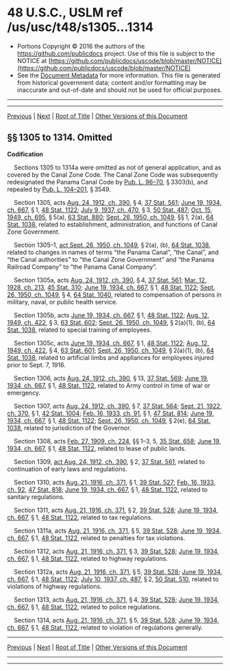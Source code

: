 ---
---

# 48 U.S.C., USLM ref /us/usc/t48/s1305...1314

* Portions Copyright © 2016 the authors of the https://github.com/publicdocs project.
  Use of this file is subject to the NOTICE at [https://github.com/publicdocs/uscode/blob/master/NOTICE](https://github.com/publicdocs/uscode/blob/master/NOTICE)
* See the [Document Metadata](././../../../..//README.md) for more information.
  This file is generated from historical government data; content and/or formatting may be inaccurate and out-of-date and should not be used for official purposes.

----------
----------

[Previous](./../../../..//us/usc/t48/ch6/m__us_usc_t48_s1304a...1304c.md) | [Next](./../../../..//us/usc/t48/ch6/m__us_usc_t48_s1314a.md) | [Root of Title](./../../../../) | [Other Versions of this Document](https://publicdocs.github.io/go/links?ns=uslm&ref=%2Fus%2Fusc%2Ft48%2Fs1305...1314)

## §§ 1305 to 1314. Omitted

 __Codification__ 

    Sections 1305 to 1314a were omitted as not of general application, and as covered by the Canal Zone Code. The Canal Zone Code was subsequently redesignated the Panama Canal Code by [Pub. L. 96–70][/us/pl/96/70], § 3303(b), and repealed by [Pub. L. 104–201][/us/pl/104/201], § 3549.

    Section 1305, acts [Aug. 24, 1912, ch. 390][/us/act/1912-08-24/ch390], § 4, [37 Stat. 561][/us/stat/37/561]; [June 19, 1934, ch. 667][/us/act/1934-06-19/ch667], § 1, [48 Stat. 1122][/us/stat/48/1122]; [July 9, 1937, ch. 470][/us/act/1937-07-09/ch470], § 3, [50 Stat. 487][/us/stat/50/487]; [Oct. 15, 1949, ch. 695][/us/act/1949-10-15/ch695], § 5(a), [63 Stat. 880][/us/stat/63/880]; [Sept. 26, 1950, ch. 1049][/us/act/1950-09-26/ch1049], §§ 1, 2(a), [64 Stat. 1038][/us/stat/64/1038], related to establishment, administration, and functions of Canal Zone Government.

    Section 1305–1, [act Sept. 26, 1950, ch. 1049][/us/act/1950-09-26/ch1049], § 2(a), (b), [64 Stat. 1038][/us/stat/64/1038], related to changes in names of terms “the Panama Canal”, “the Canal”, and “the Canal authorities” to “the Canal Zone Government” and “the Panama Railroad Company” to “the Panama Canal Company”.

    Section 1305a, acts [Aug. 24, 1912, ch. 390][/us/act/1912-08-24/ch390], § 4, [37 Stat. 561][/us/stat/37/561]; [Mar. 12, 1928, ch. 213][/us/act/1928-03-12/ch213], [45 Stat. 310][/us/stat/45/310]; [June 19, 1934, ch. 667][/us/act/1934-06-19/ch667], § 1, [48 Stat. 1122][/us/stat/48/1122]; [Sept. 26, 1950, ch. 1049][/us/act/1950-09-26/ch1049], § 4, [64 Stat. 1040][/us/stat/64/1040], related to compensation of persons in military, naval, or public health service.

    Section 1305b, acts [June 19, 1934, ch. 667][/us/act/1934-06-19/ch667], § 1, [48 Stat. 1122][/us/stat/48/1122]; [Aug. 12, 1949, ch. 422][/us/act/1949-08-12/ch422], § 3, [63 Stat. 602][/us/stat/63/602]; [Sept. 26, 1950, ch. 1049][/us/act/1950-09-26/ch1049], § 2(a)(1), (b), [64 Stat. 1038][/us/stat/64/1038], related to special training of employees.

    Section 1305c, acts [June 19, 1934, ch. 667][/us/act/1934-06-19/ch667], § 1, [48 Stat. 1122][/us/stat/48/1122]; [Aug. 12, 1949, ch. 422][/us/act/1949-08-12/ch422], § 4, [63 Stat. 601][/us/stat/63/601]; [Sept. 26, 1950, ch. 1049][/us/act/1950-09-26/ch1049], § 2(a)(1), (b), [64 Stat. 1038][/us/stat/64/1038], related to artificial limbs and appliances for employees injured prior to Sept. 7, 1916.

    Section 1306, acts [Aug. 24, 1912, ch. 390][/us/act/1912-08-24/ch390], § 13, [37 Stat. 569][/us/stat/37/569]; [June 19, 1934, ch. 667][/us/act/1934-06-19/ch667], § 1, [48 Stat. 1122][/us/stat/48/1122], related to Army control in time of war or emergency.

    Section 1307, acts [Aug. 24, 1912, ch. 390][/us/act/1912-08-24/ch390], § 7, [37 Stat. 564][/us/stat/37/564]; [Sept. 21, 1922, ch. 370][/us/act/1922-09-21/ch370], § 1, [42 Stat. 1004][/us/stat/42/1004]; [Feb. 16, 1933, ch. 91][/us/act/1933-02-16/ch91], § 1, [47 Stat. 814][/us/stat/47/814]; [June 19, 1934, ch. 667][/us/act/1934-06-19/ch667], § 1, [48 Stat. 1122][/us/stat/48/1122]; [Sept. 26, 1950, ch. 1049][/us/act/1950-09-26/ch1049], § 2(e), [64 Stat. 1038][/us/stat/64/1038], related to jurisdiction of the Governor.

    Section 1308, acts [Feb. 27, 1909, ch. 224][/us/act/1909-02-27/ch224], §§ 1–3, 5, [35 Stat. 658][/us/stat/35/658]; [June 19, 1934, ch. 667][/us/act/1934-06-19/ch667], § 1, [48 Stat. 1122][/us/stat/48/1122], related to lease of public lands.

    Section 1309, [act Aug. 24, 1912, ch. 390][/us/act/1912-08-24/ch390], § 2, [37 Stat. 561][/us/stat/37/561], related to continuation of early laws and regulations.

    Section 1310, acts [Aug. 21, 1916, ch. 371][/us/act/1916-08-21/ch371], § 1, [39 Stat. 527][/us/stat/39/527]; [Feb. 16, 1933, ch. 92][/us/act/1933-02-16/ch92], [47 Stat. 818][/us/stat/47/818]; [June 19, 1934, ch. 667][/us/act/1934-06-19/ch667], § 1, [48 Stat. 1122][/us/stat/48/1122], related to sanitary regulations.

    Section 1311, acts [Aug. 21, 1916, ch. 371][/us/act/1916-08-21/ch371], § 2, [39 Stat. 528][/us/stat/39/528]; [June 19, 1934, ch. 667][/us/act/1934-06-19/ch667], § 1, [48 Stat. 1122][/us/stat/48/1122], related to tax regulations.

    Section 1311a, acts [Aug. 21, 1916, ch. 371][/us/act/1916-08-21/ch371], § 5, [39 Stat. 528][/us/stat/39/528]; [June 19, 1934, ch. 667][/us/act/1934-06-19/ch667], § 1, [48 Stat. 1122][/us/stat/48/1122], related to penalties for tax violations.

    Section 1312, acts [Aug. 21, 1916, ch. 371][/us/act/1916-08-21/ch371], § 3, [39 Stat. 528][/us/stat/39/528]; [June 19, 1934, ch. 667][/us/act/1934-06-19/ch667], § 1, [48 Stat. 1122][/us/stat/48/1122], related to highway regulations.

    Section 1312a, acts [Aug. 21, 1916, ch. 371][/us/act/1916-08-21/ch371], § 5, [39 Stat. 528][/us/stat/39/528]; [June 19, 1934, ch. 667][/us/act/1934-06-19/ch667], § 1, [48 Stat. 1122][/us/stat/48/1122]; [July 10, 1937, ch. 487][/us/act/1937-07-10/ch487], § 2, [50 Stat. 510][/us/stat/50/510], related to violations of highway regulations.

    Section 1313, acts [Aug. 21, 1916, ch. 371][/us/act/1916-08-21/ch371], § 4, [39 Stat. 528][/us/stat/39/528]; [June 19, 1934, ch. 667][/us/act/1934-06-19/ch667], § 1, [48 Stat. 1122][/us/stat/48/1122], related to police regulations.

    Section 1314, acts [Aug. 21, 1916, ch. 371][/us/act/1916-08-21/ch371], § 5, [39 Stat. 528][/us/stat/39/528]; [June 19, 1934, ch. 667][/us/act/1934-06-19/ch667], § 1, [48 Stat. 1122][/us/stat/48/1122], related to violation of regulations generally.

----------

[Previous](./../../../..//us/usc/t48/ch6/m__us_usc_t48_s1304a...1304c.md) | [Next](./../../../..//us/usc/t48/ch6/m__us_usc_t48_s1314a.md) | [Root of Title](./../../../../) | [Other Versions of this Document](https://publicdocs.github.io/go/links?ns=uslm&ref=%2Fus%2Fusc%2Ft48%2Fs1305...1314)

----------
----------

[/us/pl/96/70]: https://publicdocs.github.io/go/links?ns=uslm&ref=%2Fus%2Fpl%2F96%2F70
[/us/pl/104/201]: https://publicdocs.github.io/go/links?ns=uslm&ref=%2Fus%2Fpl%2F104%2F201
[/us/act/1912-08-24/ch390]: https://publicdocs.github.io/go/links?ns=uslm&ref=%2Fus%2Fact%2F1912-08-24%2Fch390
[/us/stat/37/561]: https://publicdocs.github.io/go/links?ns=uslm&ref=%2Fus%2Fstat%2F37%2F561
[/us/act/1934-06-19/ch667]: https://publicdocs.github.io/go/links?ns=uslm&ref=%2Fus%2Fact%2F1934-06-19%2Fch667
[/us/stat/48/1122]: https://publicdocs.github.io/go/links?ns=uslm&ref=%2Fus%2Fstat%2F48%2F1122
[/us/act/1937-07-09/ch470]: https://publicdocs.github.io/go/links?ns=uslm&ref=%2Fus%2Fact%2F1937-07-09%2Fch470
[/us/stat/50/487]: https://publicdocs.github.io/go/links?ns=uslm&ref=%2Fus%2Fstat%2F50%2F487
[/us/act/1949-10-15/ch695]: https://publicdocs.github.io/go/links?ns=uslm&ref=%2Fus%2Fact%2F1949-10-15%2Fch695
[/us/stat/63/880]: https://publicdocs.github.io/go/links?ns=uslm&ref=%2Fus%2Fstat%2F63%2F880
[/us/act/1950-09-26/ch1049]: https://publicdocs.github.io/go/links?ns=uslm&ref=%2Fus%2Fact%2F1950-09-26%2Fch1049
[/us/stat/64/1038]: https://publicdocs.github.io/go/links?ns=uslm&ref=%2Fus%2Fstat%2F64%2F1038
[/us/act/1950-09-26/ch1049]: https://publicdocs.github.io/go/links?ns=uslm&ref=%2Fus%2Fact%2F1950-09-26%2Fch1049
[/us/stat/64/1038]: https://publicdocs.github.io/go/links?ns=uslm&ref=%2Fus%2Fstat%2F64%2F1038
[/us/act/1912-08-24/ch390]: https://publicdocs.github.io/go/links?ns=uslm&ref=%2Fus%2Fact%2F1912-08-24%2Fch390
[/us/stat/37/561]: https://publicdocs.github.io/go/links?ns=uslm&ref=%2Fus%2Fstat%2F37%2F561
[/us/act/1928-03-12/ch213]: https://publicdocs.github.io/go/links?ns=uslm&ref=%2Fus%2Fact%2F1928-03-12%2Fch213
[/us/stat/45/310]: https://publicdocs.github.io/go/links?ns=uslm&ref=%2Fus%2Fstat%2F45%2F310
[/us/act/1934-06-19/ch667]: https://publicdocs.github.io/go/links?ns=uslm&ref=%2Fus%2Fact%2F1934-06-19%2Fch667
[/us/stat/48/1122]: https://publicdocs.github.io/go/links?ns=uslm&ref=%2Fus%2Fstat%2F48%2F1122
[/us/act/1950-09-26/ch1049]: https://publicdocs.github.io/go/links?ns=uslm&ref=%2Fus%2Fact%2F1950-09-26%2Fch1049
[/us/stat/64/1040]: https://publicdocs.github.io/go/links?ns=uslm&ref=%2Fus%2Fstat%2F64%2F1040
[/us/act/1934-06-19/ch667]: https://publicdocs.github.io/go/links?ns=uslm&ref=%2Fus%2Fact%2F1934-06-19%2Fch667
[/us/stat/48/1122]: https://publicdocs.github.io/go/links?ns=uslm&ref=%2Fus%2Fstat%2F48%2F1122
[/us/act/1949-08-12/ch422]: https://publicdocs.github.io/go/links?ns=uslm&ref=%2Fus%2Fact%2F1949-08-12%2Fch422
[/us/stat/63/602]: https://publicdocs.github.io/go/links?ns=uslm&ref=%2Fus%2Fstat%2F63%2F602
[/us/act/1950-09-26/ch1049]: https://publicdocs.github.io/go/links?ns=uslm&ref=%2Fus%2Fact%2F1950-09-26%2Fch1049
[/us/stat/64/1038]: https://publicdocs.github.io/go/links?ns=uslm&ref=%2Fus%2Fstat%2F64%2F1038
[/us/act/1934-06-19/ch667]: https://publicdocs.github.io/go/links?ns=uslm&ref=%2Fus%2Fact%2F1934-06-19%2Fch667
[/us/stat/48/1122]: https://publicdocs.github.io/go/links?ns=uslm&ref=%2Fus%2Fstat%2F48%2F1122
[/us/act/1949-08-12/ch422]: https://publicdocs.github.io/go/links?ns=uslm&ref=%2Fus%2Fact%2F1949-08-12%2Fch422
[/us/stat/63/601]: https://publicdocs.github.io/go/links?ns=uslm&ref=%2Fus%2Fstat%2F63%2F601
[/us/act/1950-09-26/ch1049]: https://publicdocs.github.io/go/links?ns=uslm&ref=%2Fus%2Fact%2F1950-09-26%2Fch1049
[/us/stat/64/1038]: https://publicdocs.github.io/go/links?ns=uslm&ref=%2Fus%2Fstat%2F64%2F1038
[/us/act/1912-08-24/ch390]: https://publicdocs.github.io/go/links?ns=uslm&ref=%2Fus%2Fact%2F1912-08-24%2Fch390
[/us/stat/37/569]: https://publicdocs.github.io/go/links?ns=uslm&ref=%2Fus%2Fstat%2F37%2F569
[/us/act/1934-06-19/ch667]: https://publicdocs.github.io/go/links?ns=uslm&ref=%2Fus%2Fact%2F1934-06-19%2Fch667
[/us/stat/48/1122]: https://publicdocs.github.io/go/links?ns=uslm&ref=%2Fus%2Fstat%2F48%2F1122
[/us/act/1912-08-24/ch390]: https://publicdocs.github.io/go/links?ns=uslm&ref=%2Fus%2Fact%2F1912-08-24%2Fch390
[/us/stat/37/564]: https://publicdocs.github.io/go/links?ns=uslm&ref=%2Fus%2Fstat%2F37%2F564
[/us/act/1922-09-21/ch370]: https://publicdocs.github.io/go/links?ns=uslm&ref=%2Fus%2Fact%2F1922-09-21%2Fch370
[/us/stat/42/1004]: https://publicdocs.github.io/go/links?ns=uslm&ref=%2Fus%2Fstat%2F42%2F1004
[/us/act/1933-02-16/ch91]: https://publicdocs.github.io/go/links?ns=uslm&ref=%2Fus%2Fact%2F1933-02-16%2Fch91
[/us/stat/47/814]: https://publicdocs.github.io/go/links?ns=uslm&ref=%2Fus%2Fstat%2F47%2F814
[/us/act/1934-06-19/ch667]: https://publicdocs.github.io/go/links?ns=uslm&ref=%2Fus%2Fact%2F1934-06-19%2Fch667
[/us/stat/48/1122]: https://publicdocs.github.io/go/links?ns=uslm&ref=%2Fus%2Fstat%2F48%2F1122
[/us/act/1950-09-26/ch1049]: https://publicdocs.github.io/go/links?ns=uslm&ref=%2Fus%2Fact%2F1950-09-26%2Fch1049
[/us/stat/64/1038]: https://publicdocs.github.io/go/links?ns=uslm&ref=%2Fus%2Fstat%2F64%2F1038
[/us/act/1909-02-27/ch224]: https://publicdocs.github.io/go/links?ns=uslm&ref=%2Fus%2Fact%2F1909-02-27%2Fch224
[/us/stat/35/658]: https://publicdocs.github.io/go/links?ns=uslm&ref=%2Fus%2Fstat%2F35%2F658
[/us/act/1934-06-19/ch667]: https://publicdocs.github.io/go/links?ns=uslm&ref=%2Fus%2Fact%2F1934-06-19%2Fch667
[/us/stat/48/1122]: https://publicdocs.github.io/go/links?ns=uslm&ref=%2Fus%2Fstat%2F48%2F1122
[/us/act/1912-08-24/ch390]: https://publicdocs.github.io/go/links?ns=uslm&ref=%2Fus%2Fact%2F1912-08-24%2Fch390
[/us/stat/37/561]: https://publicdocs.github.io/go/links?ns=uslm&ref=%2Fus%2Fstat%2F37%2F561
[/us/act/1916-08-21/ch371]: https://publicdocs.github.io/go/links?ns=uslm&ref=%2Fus%2Fact%2F1916-08-21%2Fch371
[/us/stat/39/527]: https://publicdocs.github.io/go/links?ns=uslm&ref=%2Fus%2Fstat%2F39%2F527
[/us/act/1933-02-16/ch92]: https://publicdocs.github.io/go/links?ns=uslm&ref=%2Fus%2Fact%2F1933-02-16%2Fch92
[/us/stat/47/818]: https://publicdocs.github.io/go/links?ns=uslm&ref=%2Fus%2Fstat%2F47%2F818
[/us/act/1934-06-19/ch667]: https://publicdocs.github.io/go/links?ns=uslm&ref=%2Fus%2Fact%2F1934-06-19%2Fch667
[/us/stat/48/1122]: https://publicdocs.github.io/go/links?ns=uslm&ref=%2Fus%2Fstat%2F48%2F1122
[/us/act/1916-08-21/ch371]: https://publicdocs.github.io/go/links?ns=uslm&ref=%2Fus%2Fact%2F1916-08-21%2Fch371
[/us/stat/39/528]: https://publicdocs.github.io/go/links?ns=uslm&ref=%2Fus%2Fstat%2F39%2F528
[/us/act/1934-06-19/ch667]: https://publicdocs.github.io/go/links?ns=uslm&ref=%2Fus%2Fact%2F1934-06-19%2Fch667
[/us/stat/48/1122]: https://publicdocs.github.io/go/links?ns=uslm&ref=%2Fus%2Fstat%2F48%2F1122
[/us/act/1916-08-21/ch371]: https://publicdocs.github.io/go/links?ns=uslm&ref=%2Fus%2Fact%2F1916-08-21%2Fch371
[/us/stat/39/528]: https://publicdocs.github.io/go/links?ns=uslm&ref=%2Fus%2Fstat%2F39%2F528
[/us/act/1934-06-19/ch667]: https://publicdocs.github.io/go/links?ns=uslm&ref=%2Fus%2Fact%2F1934-06-19%2Fch667
[/us/stat/48/1122]: https://publicdocs.github.io/go/links?ns=uslm&ref=%2Fus%2Fstat%2F48%2F1122
[/us/act/1916-08-21/ch371]: https://publicdocs.github.io/go/links?ns=uslm&ref=%2Fus%2Fact%2F1916-08-21%2Fch371
[/us/stat/39/528]: https://publicdocs.github.io/go/links?ns=uslm&ref=%2Fus%2Fstat%2F39%2F528
[/us/act/1934-06-19/ch667]: https://publicdocs.github.io/go/links?ns=uslm&ref=%2Fus%2Fact%2F1934-06-19%2Fch667
[/us/stat/48/1122]: https://publicdocs.github.io/go/links?ns=uslm&ref=%2Fus%2Fstat%2F48%2F1122
[/us/act/1916-08-21/ch371]: https://publicdocs.github.io/go/links?ns=uslm&ref=%2Fus%2Fact%2F1916-08-21%2Fch371
[/us/stat/39/528]: https://publicdocs.github.io/go/links?ns=uslm&ref=%2Fus%2Fstat%2F39%2F528
[/us/act/1934-06-19/ch667]: https://publicdocs.github.io/go/links?ns=uslm&ref=%2Fus%2Fact%2F1934-06-19%2Fch667
[/us/stat/48/1122]: https://publicdocs.github.io/go/links?ns=uslm&ref=%2Fus%2Fstat%2F48%2F1122
[/us/act/1937-07-10/ch487]: https://publicdocs.github.io/go/links?ns=uslm&ref=%2Fus%2Fact%2F1937-07-10%2Fch487
[/us/stat/50/510]: https://publicdocs.github.io/go/links?ns=uslm&ref=%2Fus%2Fstat%2F50%2F510
[/us/act/1916-08-21/ch371]: https://publicdocs.github.io/go/links?ns=uslm&ref=%2Fus%2Fact%2F1916-08-21%2Fch371
[/us/stat/39/528]: https://publicdocs.github.io/go/links?ns=uslm&ref=%2Fus%2Fstat%2F39%2F528
[/us/act/1934-06-19/ch667]: https://publicdocs.github.io/go/links?ns=uslm&ref=%2Fus%2Fact%2F1934-06-19%2Fch667
[/us/stat/48/1122]: https://publicdocs.github.io/go/links?ns=uslm&ref=%2Fus%2Fstat%2F48%2F1122
[/us/act/1916-08-21/ch371]: https://publicdocs.github.io/go/links?ns=uslm&ref=%2Fus%2Fact%2F1916-08-21%2Fch371
[/us/stat/39/528]: https://publicdocs.github.io/go/links?ns=uslm&ref=%2Fus%2Fstat%2F39%2F528
[/us/act/1934-06-19/ch667]: https://publicdocs.github.io/go/links?ns=uslm&ref=%2Fus%2Fact%2F1934-06-19%2Fch667
[/us/stat/48/1122]: https://publicdocs.github.io/go/links?ns=uslm&ref=%2Fus%2Fstat%2F48%2F1122


